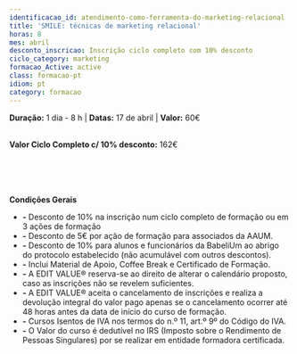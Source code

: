 ```yaml
---
identificacao_id: atendimento-como-ferramenta-do-marketing-relacional
title: 'SMILE: técnicas de marketing relacional'
horas: 8
mes: abril
desconto_inscricao: Inscrição ciclo completo com 10% desconto
ciclo_category: marketing
formacao_Active: active
class: formacao-pt
idiom: pt
category: formacao
---
```


**Duração:** 1 dia - 8 h  \|  **Datas:** 17 de abril  \|  **Valor:** 60€<br><br> 

 

**Valor Ciclo Completo c/ 10% desconto:** 162€<br><br><br><br><br>

**Condições Gerais**
* **\-** Desconto de 10% na inscrição num ciclo completo de formação ou em 3 ações de formação
* **\-** Desconto de 5€ por ação de formação para associados da AAUM.
* **\-** Desconto de 10% para alunos e funcionários da BabeliUm ao abrigo do protocolo estabelecido (não acumulável com outros descontos).
* **\-** Inclui Material de Apoio, Coffee Break e Certificado de Formação.
* **\-** A EDIT VALUE® reserva-se ao direito de alterar o calendário proposto, caso as inscrições não se revelem suficientes.
* **\-** A EDIT VALUE® aceita o cancelamento de inscrições e realiza a devolução integral do valor pago apenas se o cancelamento ocorrer até 48 horas antes da data de início do curso de formação.
* **\-** Cursos Isentos de IVA nos termos do n.º 11, art.º 9º do Código do IVA.
* **\-** O Valor do curso é dedutível no IRS (Imposto sobre o Rendimento de Pessoas Singulares) por se realizar em entidade formadora certificada.

